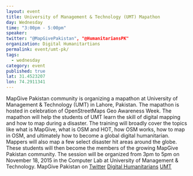 ```yaml
---
layout: event
title: University of Management & Technology (UMT) Mapathon
day: Wednesday
time: "3:00pm - 5:00pm"
speaker: 
twitter: "@MapGivePakistan", "@HumanitariansPK"
organization: Digital Humanitartians 
permalink: event/umt-pk/
tags: 
  - wednesday
category: event
published: true
lat: 31.4523207
lon: 74.2911341
---
```


MapGive Pakistan community is organizing a mapathon at University of Management & Technology (UMT) in Lahore, Pakistan. The mapathon is hosted in celebration of OpenStreetMaps Geo Awareness Week. The mapathon will help the students of UMT learn the skill of digital mapping and how to map during a disaster. The training will broadly cover the topics like what is MapGive, what is OSM and HOT, how OSM works, how to map in OSM, and ultimately how to become a global digital humanitarian. Mappers will also map a few select disaster hit areas around the globe. These students will then become the members of the growing MapGive Pakistan community. The session will be organized from 3pm to 5pm on November 18, 2015 in the Computer Lab at University of Management & Technology.
MapGive Pakistan on [Twitter](https://twitter.com/MapGivePakistan)
[Digital Humanitarians](http://digitalhumanitarian.pk)
[UMT](http://www.umt.edu.pk/)
